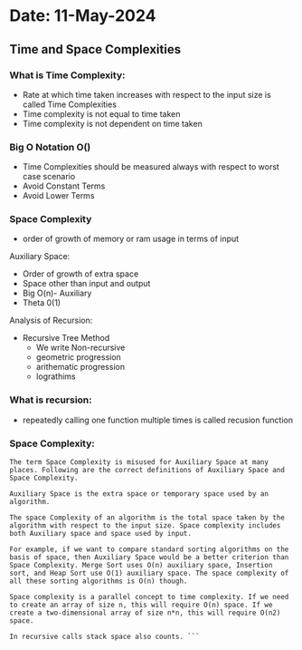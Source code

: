 # Date: 11-May-2024

## Time and Space Complexities

### What is Time Complexity:
- Rate at which time taken increases with respect to the input size is called Time Complexities
- Time complexity is not equal to time taken
- Time complexity is not dependent on time taken

### Big O Notation O()
- Time Complexities should be measured always with respect to worst case scenario
- Avoid Constant Terms
- Avoid Lower Terms

### Space Complexity
- order of growth of memory or ram usage in terms of input

Auxiliary Space:
- Order of growth of extra space
- Space other than input and output
- Big O(n)- Auxiliary
- Theta 0(1)

Analysis of Recursion:
- Recursive Tree Method
  - We write Non-recursive
  - geometric progression
  - arithematic progression
  - lograthims

### What is recursion:
- repeatedly calling one function multiple times is called recusion function

### Space Complexity:

```
The term Space Complexity is misused for Auxiliary Space at many places. Following are the correct definitions of Auxiliary Space and Space Complexity.

Auxiliary Space is the extra space or temporary space used by an algorithm.

The space Complexity of an algorithm is the total space taken by the algorithm with respect to the input size. Space complexity includes both Auxiliary space and space used by input.

For example, if we want to compare standard sorting algorithms on the basis of space, then Auxiliary Space would be a better criterion than Space Complexity. Merge Sort uses O(n) auxiliary space, Insertion sort, and Heap Sort use O(1) auxiliary space. The space complexity of all these sorting algorithms is O(n) though.

Space complexity is a parallel concept to time complexity. If we need to create an array of size n, this will require O(n) space. If we create a two-dimensional array of size n*n, this will require O(n2) space.

In recursive calls stack space also counts. ```